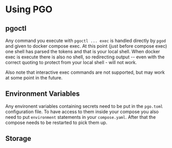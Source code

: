 # Using PGO

## pgoctl

Any command you execute with `pgoctl ... exec` is handled directly by `pgod` and given to docker
compose exec. At this point (just before compose exec) one shell has parsed the tokens and that is
your local shell. When docker exec is execute there is also no shell, so redirecting output -- even
with the correct quoting to protect from your local shell - will not work.

Also note that interactive exec commands are not supported, but may work at some point in the
future.

## Environment Variables

Any environent variables containing secrets need to be put in the `pgo.toml` configuration file. To
have access to them inside your compose you also need to put `environment` statements in your
`compose.yaml`. After that the compose needs to be restarted to pick them up.

## Storage
